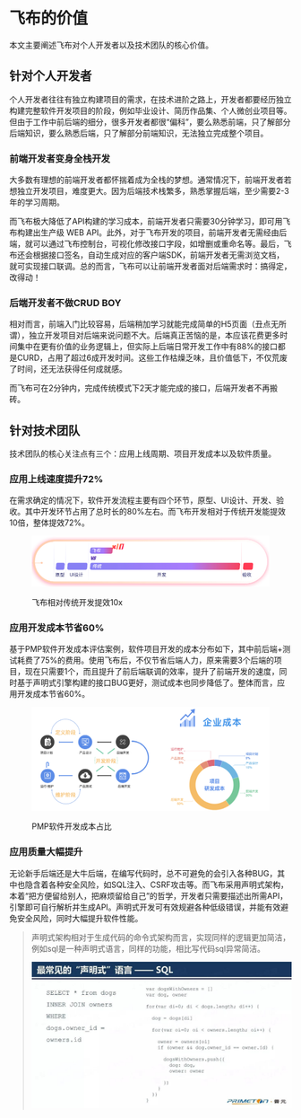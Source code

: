 # 飞布的价值

本文主要阐述飞布对个人开发者以及技术团队的核心价值。

## 针对个人开发者

个人开发者往往有独立构建项目的需求，在技术进阶之路上，开发者都要经历独立构建完整软件开发项目的阶段，例如毕业设计、简历作品集、个人微创业项目等。但由于工作中前后端的细分，很多开发者都很“偏科”，要么熟悉前端，只了解部分后端知识，要么熟悉后端，只了解部分前端知识，无法独立完成整个项目。

### 前端开发者变身全栈开发

大多数有理想的前端开发者都怀揣着成为全栈的梦想。通常情况下，前端开发者若想独立开发项目，难度更大。因为后端技术栈繁多，熟悉掌握后端，至少需要2-3年的学习周期。

而飞布极大降低了API构建的学习成本，前端开发者只需要30分钟学习，即可用飞布构建出生产级 WEB API。此外，对于飞布开发的项目，前端开发者无需经由后端，就可以通过飞布控制台，可视化修改接口字段，如增删或重命名等。最后，飞布还会根据接口签名，自动生成对应的客户端SDK，前端开发者无需浏览文档，就可实现接口联调。总的而言，飞布可以让前端开发者面对后端需求时：搞得定，改得动！

### 后端开发者不做CRUD BOY

相对而言，前端入门比较容易，后端稍加学习就能完成简单的H5页面（丑点无所谓），独立开发项目对后端来说问题不大。后端真正苦恼的是，本应该花费更多时间集中在更有价值的业务逻辑上，但实际上后端日常开发工作中有88%的接口都是CURD，占用了超过6成开发时间。这些工作枯燥乏味，且价值低下，不仅荒废了时间，还无法获得任何成就感。

而飞布可在2分钟内，完成传统模式下2天才能完成的接口，后端开发者不再搬砖。

## 针对技术团队

技术团队的核心关注点有三个：应用上线周期、项目开发成本以及软件质量。

### 应用上线速度提升72%

在需求确定的情况下，软件开发流程主要有四个环节，原型、UI设计、开发、验收。其中开发环节占用了总时长的80%左右。而飞布开发相对于传统开发能提效10倍，整体提效72%。

<figure><img src="../.gitbook/assets/image (1) (2) (1) (1).png" alt=""><figcaption><p>飞布相对传统开发提效10x</p></figcaption></figure>

### 应用开发成本节省60%

基于PMP软件开发成本评估案例，软件项目开发的成本分布如下，其中前后端+测试耗费了75%的费用。使用飞布后，不仅节省后端人力，原来需要3个后端的项目，现在只需要1个，而且提升了前后端联调的效率，提升了前端开发的速度，同时基于声明式引擎构建的接口BUG更好，测试成本也同步降低了。整体而言，应用开发成本节省60%。

<figure><img src="../.gitbook/assets/image (8) (1).png" alt=""><figcaption><p>PMP软件开发成本占比</p></figcaption></figure>

### 应用质量大幅提升

无论新手后端还是大牛后端，在编写代码时，总不可避免的会引入各种BUG，其中也隐含着各种安全风险，如SQL注入、CSRF攻击等。而飞布采用声明式架构，本着“把方便留给别人，把麻烦留给自己”的哲学，开发者只需要描述出所需API，引擎即可自行解析并生成API。声明式开发可有效规避各种低级错误，并能有效避免安全风险，同时大幅提升软件性能。

> 声明式架构相对于生成代码的命令式架构而言，实现同样的逻辑更加简洁，例如sql是一种声明式语言，同样的功能，相比写代码sql异常简洁。
>
> ![](<../.gitbook/assets/image (12) (1) (1).png>)





